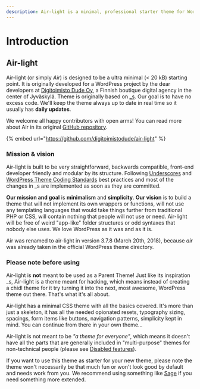 ```yaml
---
description: Air-light is a minimal, professional starter theme for WordPress.
---
```


# Introduction

## Air-light

Air-light (or simply _Air_) is designed to be a ultra minimal (< 20 kB) starting point. It is originally developed for a WordPress project by the dear developers at [Digitoimisto Dude Oy](https://www.dude.fi), a Finnish boutique digital agency in the center of Jyväskylä. Theme is originally based on [\_s](https://github.com/automattic/\_s). Our goal is to have no excess code. We'll keep the theme always up to date in real time so it usually has **daily updates**.

We welcome all happy contributors with open arms! You can read more about Air in its original [GitHub repository](https://github.com/digitoimistodude/air-light).

{% embed url="https://github.com/digitoimistodude/air-light" %}

### Mission & vision

Air-light is built to be very straightforward, backwards compatible, front-end developer friendly and modular by its structure. Following [Underscores](https://github.com/automattic/\_s) and [WordPress Theme Coding Standards](https://codex.wordpress.org/Theme\_Development#Theme\_Development\_Standards) best practices and most of the changes in \_s are implemented as soon as they are committed.

**Our mission and goal** is **minimalism** and **simplicity**. **Our vision** is to build a theme that will not implement its own wrappers or functions, will not use any templating languages that would take things further from traditional PHP or CSS, will contain nothing that people will not use or need. Air-light will be free of weird "app-like" folder structures or odd syntaxes that nobody else uses. We love WordPress as it was and as it is.

Air was renamed to air-light in version 3.7.8 (March 20th, 2018), because _air_ was already taken in the official WordPress theme directory.

### Please note before using

Air-light is **not** meant to be used as a Parent Theme! Just like its inspiration \_s, Air-light is a theme meant for hacking, which means instead of creating a chidl theme for it try turning it into the next, most awesome, WordPress theme out there. That's what it's all about.

Air-light has a minimal CSS theme with all the basics covered. It's more than just a skeleton, it has all the needed opionated resets, typography sizing, spacings, form items like buttons, navigation patterns, simplicity kept in mind. You can continue from there in your own theme...

Air-light is not meant to be _"a theme for everyone"_, which means it doesn't have all the parts that are generally included in "multi-purpose" themes for non-technical people (please see [Disabled features](https://github.com/digitoimistodude/air-light#disabled-features)).

If you want to use this theme as starter for your new theme, please note the theme won't necessarily be that much fun or won't look good by default and needs work from you. We recommend using something like [Sage](https://roots.io/sage/) if you need something more extended.
